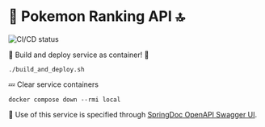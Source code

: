# 🦆 Pokemon Ranking API 🔝

![CI/CD status](https://github.com/erickgualpa/pokemon-ranking-api/actions/workflows/main.yml/badge.svg)

🚀 Build and deploy service as container! 🐳
<br>

```shell script
./build_and_deploy.sh
```

💤 Clear service containers

```shell script
docker compose down --rmi local
``` 

🔹 Use of this service is specified through [SpringDoc OpenAPI Swagger UI](http://localhost:8080/swagger-ui/index.html).

